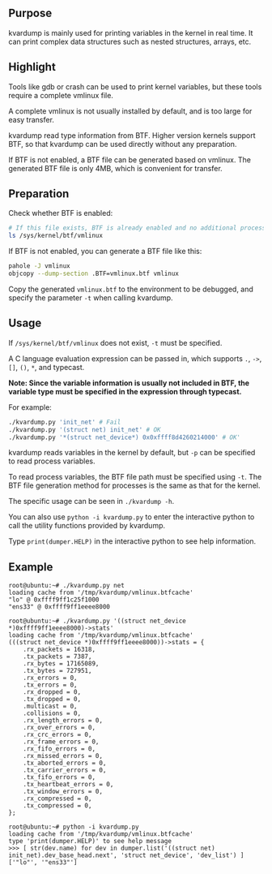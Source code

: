 ## Purpose

kvardump is mainly used for printing variables in the kernel in real time. It can print complex data structures such as nested structures, arrays, etc.

## Highlight

Tools like gdb or crash can be used to print kernel variables, but these tools require a complete vmlinux file.

A complete vmlinux is not usually installed by default, and is too large for easy transfer.

kvardump read type information from BTF. Higher version kernels support BTF, so that kvardump can be used directly without any preparation.

If BTF is not enabled, a BTF file can be generated based on vmlinux. The generated BTF file is only 4MB, which is convenient for transfer.

## Preparation

Check whether BTF is enabled:
```bash
# If this file exists, BTF is already enabled and no additional processing is required.
ls /sys/kernel/btf/vmlinux
```

If BTF is not enabled, you can generate a BTF file like this:
```bash
pahole -J vmlinux
objcopy --dump-section .BTF=vmlinux.btf vmlinux 
```

Copy the generated `vmlinux.btf` to the environment to be debugged, and specify the parameter `-t` when calling kvardump.

## Usage

If `/sys/kernel/btf/vmlinux` does not exist, `-t` must be specified.

A C language evaluation expression can be passed in, which supports `.`, `->`, `[]`, `()`, `*`, and typecast.

**Note: Since the variable information is usually not included in BTF, the variable type must be specified in the expression through typecast.**

For example:

```bash
./kvardump.py 'init_net' # Fail
./kvardump.py '(struct net) init_net' # OK
./kvardump.py '*(struct net_device*) 0x0xffff8d4260214000' # OK'
```

kvardump reads variables in the kernel by default, but `-p` can be specified to read process variables.

To read process variables, the BTF file path must be specified using `-t`. The BTF file generation method for processes is the same as that for the kernel.

The specific usage can be seen in `./kvardump -h`.

You can also use `python -i kvardump.py` to enter the interactive python to call the utility functions provided by kvardump.

Type `print(dumper.HELP)` in the interactive python to see help information.

## Example

```
root@ubuntu:~# ./kvardump.py net
loading cache from '/tmp/kvardump/vmlinux.btfcache'
"lo" @ 0xffff9ff1c25f1000
"ens33" @ 0xffff9ff1eeee8000

root@ubuntu:~# ./kvardump.py '((struct net_device *)0xffff9ff1eeee8000)->stats'
loading cache from '/tmp/kvardump/vmlinux.btfcache'
(((struct net_device *)0xffff9ff1eeee8000))->stats = {
    .rx_packets = 16318,
    .tx_packets = 7387,
    .rx_bytes = 17165089,
    .tx_bytes = 727951,
    .rx_errors = 0,
    .tx_errors = 0,
    .rx_dropped = 0,
    .tx_dropped = 0,
    .multicast = 0,
    .collisions = 0,
    .rx_length_errors = 0,
    .rx_over_errors = 0,
    .rx_crc_errors = 0,
    .rx_frame_errors = 0,
    .rx_fifo_errors = 0,
    .rx_missed_errors = 0,
    .tx_aborted_errors = 0,
    .tx_carrier_errors = 0,
    .tx_fifo_errors = 0,
    .tx_heartbeat_errors = 0,
    .tx_window_errors = 0,
    .rx_compressed = 0,
    .tx_compressed = 0,
};

root@ubuntu:~# python -i kvardump.py 
loading cache from '/tmp/kvardump/vmlinux.btfcache'
type 'print(dumper.HELP)' to see help message
>>> [ str(dev.name) for dev in dumper.list('((struct net) init_net).dev_base_head.next', 'struct net_device', 'dev_list') ]
['"lo"', '"ens33"']
```
